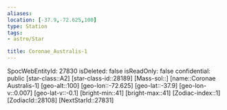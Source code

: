 ```yaml
---
aliases: 
location: [-37.9,-72.625,100]
type: Station
tags:
- astro/Star

title: Coronae_Australis-1
---
```

SpocWebEntityId: 27830
isDeleted: false
isReadOnly: false
confidential: public
[star-class::A2]
[star-class-id::28189]
[Mass-sol::]
[name::Coronae Australis-1]
[geo-alt::100]
[geo-lon::-72.625]
[geo-lat::-37.9]
[geo-lon-v::0.007]
[geo-lat-v::-0.1]
[bright-min::41]
[bright-max::41]
[Zodiac-index::1]
[ZodiacId::28108]
[NextStarId::27831]



